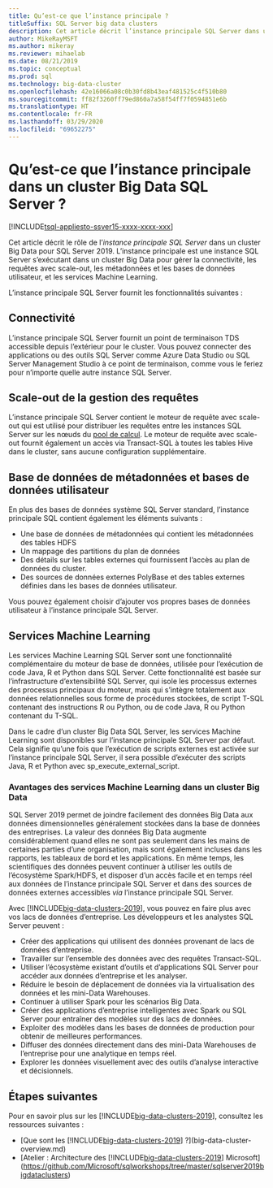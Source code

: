 ```yaml
---
title: Qu’est-ce que l’instance principale ?
titleSuffix: SQL Server big data clusters
description: Cet article décrit l’instance principale SQL Server dans un [!INCLUDE[big-data-clusters-2019](../includes/ssbigdataclusters-ver15.md)].
author: MikeRayMSFT
ms.author: mikeray
ms.reviewer: mihaelab
ms.date: 08/21/2019
ms.topic: conceptual
ms.prod: sql
ms.technology: big-data-cluster
ms.openlocfilehash: 42e16066a08c0b30fd8b43eaf481525c4f510b80
ms.sourcegitcommit: ff82f3260ff79ed860a7a58f54ff7f0594851e6b
ms.translationtype: HT
ms.contentlocale: fr-FR
ms.lasthandoff: 03/29/2020
ms.locfileid: "69652275"
---
```

# <a name="what-is-the-master-instance-in-a-sql-server-big-data-cluster"></a>Qu’est-ce que l’instance principale dans un cluster Big Data SQL Server ?

[!INCLUDE[tsql-appliesto-ssver15-xxxx-xxxx-xxx](../includes/tsql-appliesto-ssver15-xxxx-xxxx-xxx.md)]

Cet article décrit le rôle de l’*instance principale SQL Server* dans un cluster Big Data pour SQL Server 2019. L’instance principale est une instance SQL Server s’exécutant dans un cluster Big Data pour gérer la connectivité, les requêtes avec scale-out, les métadonnées et les bases de données utilisateur, et les services Machine Learning.

L’instance principale SQL Server fournit les fonctionnalités suivantes :

## <a name="connectivity"></a>Connectivité

L’instance principale SQL Server fournit un point de terminaison TDS accessible depuis l’extérieur pour le cluster. Vous pouvez connecter des applications ou des outils SQL Server comme Azure Data Studio ou SQL Server Management Studio à ce point de terminaison, comme vous le feriez pour n’importe quelle autre instance SQL Server.

## <a name="scale-out-query-management"></a>Scale-out de la gestion des requêtes

L’instance principale SQL Server contient le moteur de requête avec scale-out qui est utilisé pour distribuer les requêtes entre les instances SQL Server sur les nœuds du [pool de calcul](concept-compute-pool.md). Le moteur de requête avec scale-out fournit également un accès via Transact-SQL à toutes les tables Hive dans le cluster, sans aucune configuration supplémentaire.

## <a name="metadata-and-user-databases"></a>Base de données de métadonnées et bases de données utilisateur

En plus des bases de données système SQL Server standard, l’instance principale SQL contient également les éléments suivants :

- Une base de données de métadonnées qui contient les métadonnées des tables HDFS
- Un mappage des partitions du plan de données
- Des détails sur les tables externes qui fournissent l’accès au plan de données du cluster.
- Des sources de données externes PolyBase et des tables externes définies dans les bases de données utilisateur.

Vous pouvez également choisir d’ajouter vos propres bases de données utilisateur à l’instance principale SQL Server.

## <a name="machine-learning-services"></a>Services Machine Learning

Les services Machine Learning SQL Server sont une fonctionnalité complémentaire du moteur de base de données, utilisée pour l’exécution de code Java, R et Python dans SQL Server. Cette fonctionnalité est basée sur l’infrastructure d’extensibilité SQL Server, qui isole les processus externes des processus principaux du moteur, mais qui s’intègre totalement aux données relationnelles sous forme de procédures stockées, de script T-SQL contenant des instructions R ou Python, ou de code Java, R ou Python contenant du T-SQL.

Dans le cadre d’un cluster Big Data SQL Server, les services Machine Learning sont disponibles sur l’instance principale SQL Server par défaut. Cela signifie qu’une fois que l’exécution de scripts externes est activée sur l’instance principale SQL Server, il sera possible d’exécuter des scripts Java, R et Python avec sp_execute_external_script.

### <a name="advantages-of-machine-learning-services-in-a-big-data-cluster"></a>Avantages des services Machine Learning dans un cluster Big Data

SQL Server 2019 permet de joindre facilement des données Big Data aux données dimensionnelles généralement stockées dans la base de données des entreprises. La valeur des données Big Data augmente considérablement quand elles ne sont pas seulement dans les mains de certaines parties d’une organisation, mais sont également incluses dans les rapports, les tableaux de bord et les applications. En même temps, les scientifiques des données peuvent continuer à utiliser les outils de l’écosystème Spark/HDFS, et disposer d’un accès facile et en temps réel aux données de l’instance principale SQL Server et dans des sources de données externes accessibles _via_ l’instance principale SQL Server.

Avec [!INCLUDE[big-data-clusters-2019](../includes/ssbigdataclusters-ver15.md)], vous pouvez en faire plus avec vos lacs de données d’entreprise. Les développeurs et les analystes SQL Server peuvent :

* Créer des applications qui utilisent des données provenant de lacs de données d’entreprise.
* Travailler sur l’ensemble des données avec des requêtes Transact-SQL.
* Utiliser l’écosystème existant d’outils et d’applications SQL Server pour accéder aux données d’entreprise et les analyser.
* Réduire le besoin de déplacement de données via la virtualisation des données et les mini-Data Warehouses.
* Continuer à utiliser Spark pour les scénarios Big Data.
* Créer des applications d’entreprise intelligentes avec Spark ou SQL Server pour entraîner des modèles sur des lacs de données.
* Exploiter des modèles dans les bases de données de production pour obtenir de meilleures performances.
* Diffuser des données directement dans des mini-Data Warehouses de l’entreprise pour une analytique en temps réel.
* Explorer les données visuellement avec des outils d’analyse interactive et décisionnels.

## <a name="next-steps"></a>Étapes suivantes

Pour en savoir plus sur les [!INCLUDE[big-data-clusters-2019](../includes/ssbigdataclusters-ss-nover.md)], consultez les ressources suivantes :

- [Que sont les [!INCLUDE[big-data-clusters-2019](../includes/ssbigdataclusters-ver15.md)] ?](big-data-cluster-overview.md)
- [Atelier : Architecture des [!INCLUDE[big-data-clusters-2019](../includes/ssbigdataclusters-ss-nover.md)] Microsoft](https://github.com/Microsoft/sqlworkshops/tree/master/sqlserver2019bigdataclusters)
